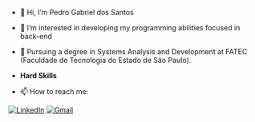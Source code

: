 - 👋 Hi, I’m Pedro Gabriel dos Santos
- 👀 I’m interested in developing my programming abilities focused in back-end
- 🌱 Pursuing a degree in Systems Analysis and Development at FATEC (Faculdade de Tecnologia do Estado de São Paulo).

- **Hard Skills**
  

 
- 📫 How to reach me:

 [![LinkedIn](https://img.shields.io/badge/LinkedIn-0077B5?style=for-the-badge&logo=linkedin&logoColor=white)](https://www.linkedin.com/in/pedro-gasan/)
 [![Gmail](https://img.shields.io/badge/Gmail-333333?style=for-the-badge&logo=gmail&logoColor=red)](mailto:peedroo.gabriel09@gmail.com)

 
<!---
PeedrooGabriel/PeedrooGabriel is a ✨ special ✨ repository because its `README.md` (this file) appears on your GitHub profile.
You can click the Preview link to take a look at your changes.
--->
